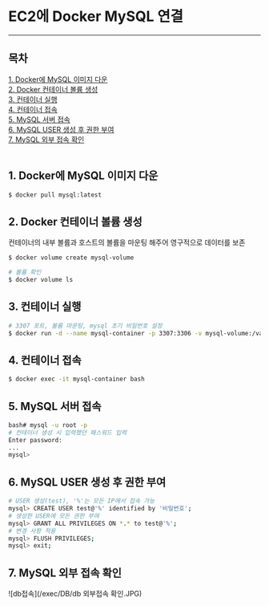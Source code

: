 # EC2에 Docker MySQL 연결
---
## 목차   
[1. Docker에 MySQL 이미지 다운](#1.-Docker에-MySQL-이미지-다운)   
[2. Docker 컨테이너 볼륨 생성](#2.-Docker-컨테이너-볼륨-생성)   
[3. 컨테이너 실행](#3.-컨테이너-실행)   
[4. 컨테이너 접속](#4.-컨테이너-접속)   
[5. MySQL 서버 접속](#5.-MySQL-서버-접속)   
[6. MySQL USER 생성 후 권한 부여](#6.-MySQL-USER-생성-후-권한-부여)   
[7. MySQL 외부 접속 확인](#-7.-MySQL-외부-접속-확인)   
<br/>

## 1. Docker에 MySQL 이미지 다운
```bash
$ docker pull mysql:latest
```
## 2. Docker 컨테이너 볼륨 생성
컨테이너의 내부 볼륨과 호스트의 볼륨을 마운팅 해주어 영구적으로 데이터를 보존
```bash
$ docker volume create mysql-volume
```

```bash
# 볼륨 확인
$ docker volume ls
```

## 3. 컨테이너 실행
```bash
# 3307 포트, 볼륨 마운팅, mysql 초기 비밀번호 설정
$ docker run -d --name mysql-container -p 3307:3306 -v mysql-volume:/var/lib/mysql -e MYSQL_ROOT_PASSWORD=비밀번호 mysql:latest
```

## 4. 컨테이너 접속
```bash
$ docker exec -it mysql-container bash
```

## 5. MySQL 서버 접속
```bash
bash# mysql -u root -p
# 컨테이너 생성 시 입력했던 패스워드 입력
Enter password:
...
mysql>
```

## 6. MySQL USER 생성 후 권한 부여
```bash
# USER 생성(test), '%'는 모든 IP에서 접속 가능
mysql> CREATE USER test@'%' identified by '비밀번호';
# 생성한 USER에 모든 권한 부여
mysql> GRANT ALL PRIVILEGES ON *.* to test@'%';
# 변경 사항 적용
mysql> FLUSH PRIVILEGES;
mysql> exit;
```

## 7. MySQL 외부 접속 확인
![db접속](/exec/DB/db 외부접속 확인.JPG)
